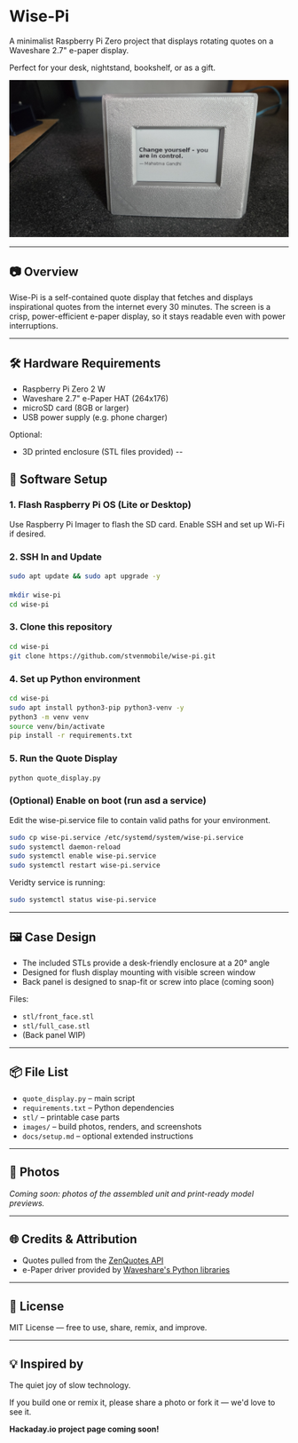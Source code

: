 # Wise-Pi

A minimalist Raspberry Pi Zero project that displays rotating quotes on a Waveshare 2.7" e-paper display.

Perfect for your desk, nightstand, bookshelf, or as a gift.

![Wise-Pi Image](images/20250422_161946.jpg)



---

## 📷 Overview

Wise-Pi is a self-contained quote display that fetches and displays inspirational quotes from the internet 
every 30 minutes. The screen is a crisp, power-efficient e-paper display, so it stays readable even with power
interruptions.

---

## 🛠️ Hardware Requirements

- Raspberry Pi Zero 2 W
- Waveshare 2.7" e-Paper HAT (264x176)
- microSD card (8GB or larger)
- USB power supply (e.g. phone charger)

Optional:

- 3D printed enclosure (STL files provided)
--

## 🔌 Software Setup

### 1. Flash Raspberry Pi OS (Lite or Desktop)

Use Raspberry Pi Imager to flash the SD card. Enable SSH and set up Wi-Fi if desired.

### 2. SSH In and Update

```bash
sudo apt update && sudo apt upgrade -y

mkdir wise-pi
cd wise-pi
```

### 3. Clone this repository

```bash
cd wise-pi
git clone https://github.com/stvenmobile/wise-pi.git
```

### 4. Set up Python environment

```bash
cd wise-pi
sudo apt install python3-pip python3-venv -y
python3 -m venv venv
source venv/bin/activate
pip install -r requirements.txt
```

### 5. Run the Quote Display

```bash
python quote_display.py
```

### (Optional) Enable on boot (run asd a service)

Edit the wise-pi.service file to contain valid paths for your environment.

```bash
sudo cp wise-pi.service /etc/systemd/system/wise-pi.service
sudo systemctl daemon-reload
sudo systemctl enable wise-pi.service
sudo systemctl restart wise-pi.service

```

Veridty service is running:

```bash
sudo systemctl status wise-pi.service
```

---

## 🖼️ Case Design

- The included STLs provide a desk-friendly enclosure at a 20° angle
- Designed for flush display mounting with visible screen window
- Back panel is designed to snap-fit or screw into place (coming soon)

Files:

- `stl/front_face.stl`
- `stl/full_case.stl`
- (Back panel WIP)

---

## 📦 File List

- `quote_display.py` – main script
- `requirements.txt` – Python dependencies
- `stl/` – printable case parts
- `images/` – build photos, renders, and screenshots
- `docs/setup.md` – optional extended instructions

---

## 📸 Photos

*Coming soon: photos of the assembled unit and print-ready model previews.*

---

## 🌐 Credits & Attribution

- Quotes pulled from the [ZenQuotes API](https://zenquotes.io/)
- e-Paper driver provided by [Waveshare's Python libraries](https://github.com/waveshare/e-Paper)

---

## 🧪 License

MIT License — free to use, share, remix, and improve.

---

## 💡 Inspired by

The quiet joy of slow technology.

If you build one or remix it, please share a photo or fork it — we'd love to see it.

**Hackaday.io project page coming soon!**

